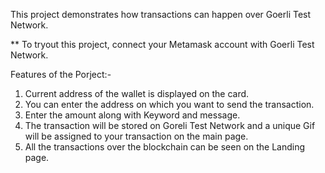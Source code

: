 This project demonstrates how transactions can happen over Goerli Test Network.

** To tryout this project, connect your Metamask account with Goerli Test Network. 

Features of the Porject:-
1. Current address of the wallet is displayed on the card.
2. You can enter the address on which you want to send the transaction.
3. Enter the amount along with Keyword and message.
4. The transaction will be stored on Goreli Test Network and a unique Gif will be assigned to your transaction on the main page.
5. All the transactions over the blockchain can be seen on the Landing page.
